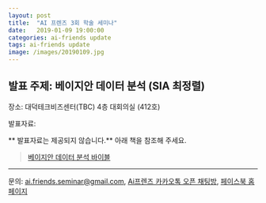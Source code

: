 ```yaml
---
layout: post
title:  "AI 프렌즈 3회 학술 세미나"
date:   2019-01-09 19:00:00
categories: ai-friends update
tags: ai-friends update
image: /images/20190109.jpg
---
```



## 발표 주제: 베이지안 데이터 분석 (SIA 최정렬) 
 
  장소: 대덕테크비즈센터(TBC) 4층 대회의실 (412호)  
  
  발표자료:  

** 발표자료는 제공되지 않습니다.** 아래 책을 참조해 주세요.  
>[베이지안 데이터 분석 바이블][link1]
 
***
문의: ai.friends.seminar@gmail.com,
[Ai프렌즈 카카오톡 오픈 채팅방][kakao_ai],
[페이스북 홈페이지][facebook_ai]

[kakao_ai]:     https://open.kakao.com/o/ggewxi2
[facebook_ai]:  https://www.facebook.com/groups/aifriend/
[link1]:        https://book.naver.com/bookdb/book_detail.nhn?bid=14342082
